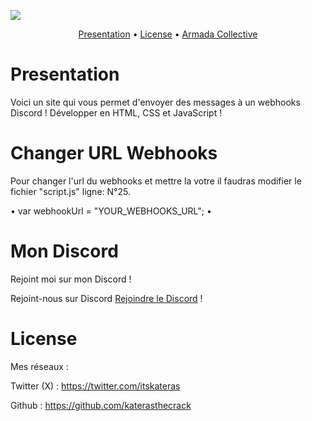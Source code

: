 <a href=""><img src="http://www.image-heberg.fr/files/17104096233822345625.png"></a>

<p align="center">
  <a href="#overview">Presentation</a>
  •
  <a href="#license">License</a>
  •
  <a href="#armada">Armada Collective</a>
</p>

# Presentation

Voici un site qui vous permet d'envoyer des messages à un webhooks Discord !
Développer en HTML, CSS et JavaScript !

# Changer URL Webhooks

Pour changer l'url du webhooks et mettre la votre il faudras modifier
le fichier "script.js" ligne: N°25. 

• var webhookUrl = "YOUR_WEBHOOKS_URL"; •

# Mon Discord

Rejoint moi sur mon Discord !

Rejoint-nous sur Discord [Rejoindre le Discord](https://discord.gg/NhsW3Bmt2t) !

# License

Mes réseaux :

Twitter (X) : https://twitter.com/itskateras

Github : https://github.com/katerasthecrack
